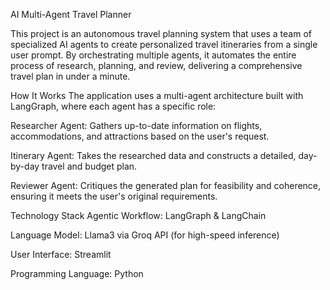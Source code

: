 AI Multi-Agent Travel Planner

This project is an autonomous travel planning system that uses a team of specialized AI agents to create personalized travel itineraries from a single user prompt. By orchestrating multiple agents, it automates the entire process of research, planning, and review, delivering a comprehensive travel plan in under a minute.

How It Works
The application uses a multi-agent architecture built with LangGraph, where each agent has a specific role:

Researcher Agent: Gathers up-to-date information on flights, accommodations, and attractions based on the user's request.

Itinerary Agent: Takes the researched data and constructs a detailed, day-by-day travel and budget plan.

Reviewer Agent: Critiques the generated plan for feasibility and coherence, ensuring it meets the user's original requirements.

Technology Stack
Agentic Workflow: LangGraph & LangChain

Language Model: Llama3 via Groq API (for high-speed inference)

User Interface: Streamlit

Programming Language: Python

